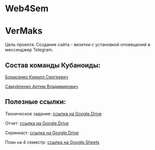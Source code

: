 # Web4Sem

# VerMaks
Цель проекта: Создание сайта - визитки с установкой оповещений в мессенджер Telegram.

## Состав команды Кубаноиды:
[Борисенко Кирилл Сергеевич](https://github.com/ashalet)

[Самуйленко Артем Владимирович](https://github.com/ArtSamuylenko)

## Полезные ссылки:
Техническое задание: [ссылка на Google.Drive](https://docs.google.com/document/d/1ObehHzE6ahK4NIoJfU-A9b3QLMdtSYxV/edit?usp=share_link&ouid=115636942954851968247&rtpof=true&sd=true)

Отчет: [ссылка на Google.Drive](https://docs.google.com/document/d/18yE1v2YIIReXESnoISNLG5489z7Rz_b7/edit?usp=share_link&ouid=115636942954851968247&rtpof=true&sd=true)

Скринкаст: [ссылка на Google.Drive](https://drive.google.com/file/d/1X_PHlWfrk3YIHabDuyZoO3mhyJeTbMCO/view?usp=share_link)

План на 4 семестр: [ссылка на Google.Sheets](https://docs.google.com/spreadsheets/d/1BGova1EnVmipniT5CQ5kveihuibuSvLSfweBEGMpdP4/edit#gid=0)
